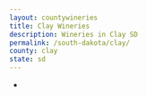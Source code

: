 ```yaml
---
layout: countywineries
title: Clay Wineries
description: Wineries in Clay SD
permalink: /south-dakota/clay/
county: clay
state: sd
---
```

-
